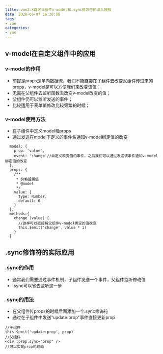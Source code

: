 ```yaml
---
title: vue2.X自定义组件v-model和.sync修饰符的深入理解
date: 2020-06-07 16:30:06
tags:
- vue
categories:
- vue
---
```


## v-model在自定义组件中的应用
### v-model的作用
- 前提是props是单向数据流，我们不能直接在子组件去改变父组件传过来的props，v-model是可以方便我们来改变该值；
- 无需在父组件去监听函数去改变v-model改变的值；
- 父组件仍可以监听发送的事件；
- 比较适用于表单值修改比较频繁的时候；

### v-model使用方法
- 在子组件中定义model和props
- 通过发送在model下定义的事件名通知v-model绑定值的改变

```
  model: {
    prop: 'value',
    event: 'change'//自定义改变值的事件，之后我们可以通过发送该事件通知v-model绑定值的改变
  },
  props: {
    /**
     * 价格设置值
     * @model
     */
    value: {
      type: Number,
      default: 0
    }
  },
  methods:{
    change (value) {
      //这样可以直接将父组件v-model绑定的值改变
      this.$emit('change', value * 1)
    }
  }
```

## .sync修饰符的实际应用
### .sync的作用
- 通常我们需要通过事件机制，子组件发送一个事件，父组件监听修改值
- .sync可以省去监听这一步

### .sync的用法
- 在父组件传props的时候后面添加一个.sync修饰符
- 通过在子组件中发送"update:prop"事件直接更新prop


```
//子组件
this.$emit('update:prop', prop)
//父组件
<div :prop.sync="prop" />
//可以实现prop的联动
```
